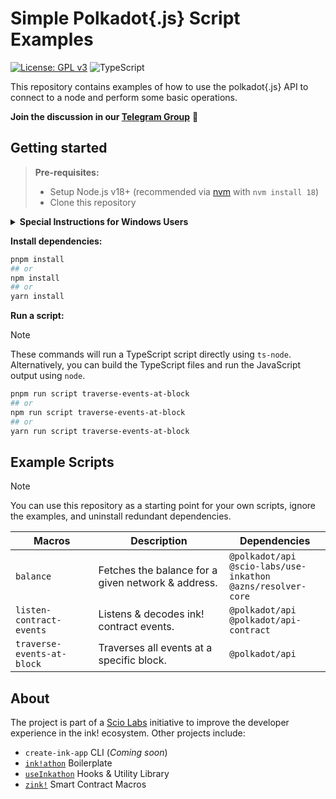 # Simple Polkadot{.js} Script Examples

[![License: GPL v3](https://img.shields.io/badge/License-GPLv3-blue.svg)](https://www.gnu.org/licenses/gpl-3.0)
![TypeScript](https://img.shields.io/badge/TypeScript-000000?logo=typescript&logoColor=white)

This repository contains examples of how to use the polkadot{.js} API to connect to a node and perform some basic operations.

**Join the discussion in our [Telegram Group](https://t.me/inkathon)** 💬

## Getting started

> **Pre-requisites:**
>
> - Setup Node.js v18+ (recommended via [nvm](https://github.com/nvm-sh/nvm) with `nvm install 18`)
> - Clone this repository

<details>
<summary><strong>Special Instructions for Windows Users</strong></summary>

> [!IMPORTANT]  
> PowerShell is not supported. Windows users must either use [WSL](https://learn.microsoft.com/windows/wsl/install) (recommended) or a custom shell like [Git Bash](https://git-scm.com/downloads).

> **Pre-requisites when using WSL for Linux:**
>
> - Install [WSL](https://learn.microsoft.com/windows/wsl/install) and execute _all_ commands in the WSL terminal
> - Setup Node.js v18+ (recommended via [nvm](https://github.com/nvm-sh/nvm) with `nvm install 18`)
> - Install the following npm packages globally:
> - `npm i -g npm`
> - `npm i -g pnpm node-gyp make`
> - Clone this repository into the WSL file system (e.g. `/home/<user>/`).
>
> **Tip:** You can enter `\\wsl$\` in the top bar of the Windows Explorer to access the WSL file system visually.

</details>

**Install dependencies:**

```bash
pnpm install
## or
npm install
## or
yarn install
```

**Run a script:**

> [!NOTE]  
> These commands will run a TypeScript script directly using `ts-node`. Alternatively, you can build the TypeScript files and run the JavaScript output using `node`.

```bash
pnpm run script traverse-events-at-block
## or
npm run script traverse-events-at-block
## or
yarn run script traverse-events-at-block
```

## Example Scripts

> [!NOTE]  
> You can use this repository as a starting point for your own scripts, ignore the examples, and uninstall redundant dependencies.

| Macros                     | Description                                        | Dependencies                                                            |
| -------------------------- | -------------------------------------------------- | ----------------------------------------------------------------------- |
| `balance`                  | Fetches the balance for a given network & address. | `@polkadot/api`<br/>`@scio-labs/use-inkathon`<br/>`@azns/resolver-core` |
| `listen-contract-events`   | Listens & decodes ink! contract events.            | `@polkadot/api`<br/>`@polkadot/api-contract`                            |
| `traverse-events-at-block` | Traverses all events at a specific block.          | `@polkadot/api`                                                         |

## About

The project is part of a [Scio Labs](https://scio.xyz) initiative to improve the developer experience in the ink! ecosystem. Other projects include:

- `create-ink-app` CLI (_Coming soon_)
- [`ink!athon`](https://github.com/scio-labs/inkathon) Boilerplate
- [`useInkathon`](https://github.com/scio-labs/use-inkathon) Hooks & Utility Library
- [`zink!`](https://github.com/scio-labs/zink) Smart Contract Macros

